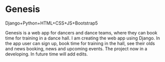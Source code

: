 # Genesis
Django+Python+HTML+CSS+JS+Bootstrap5

Genesis is a web app for dancers and dance teams, where they can book time for training in a dance hall. I am creating the web app using Django. In the app user can sign up, book time for training in the hall, see their olds and news booking, news and upcoming events.
The project now in a developing. In future time will add edits.